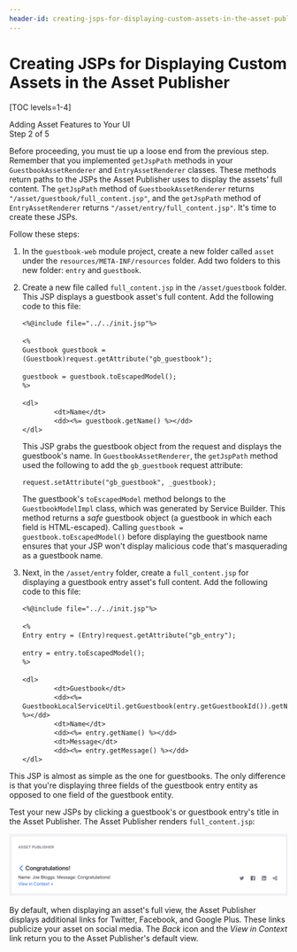 ```yaml
---
header-id: creating-jsps-for-displaying-custom-assets-in-the-asset-publisher
---
```


# Creating JSPs for Displaying Custom Assets in the Asset Publisher

[TOC levels=1-4]

<div class="learn-path-step">
    <p>Adding Asset Features to Your UI<br>Step 2 of 5</p>
</div>

Before proceeding, you must tie up a loose end from the previous step. Remember 
that you implemented `getJspPath` methods in your `GuestbookAssetRenderer` and `EntryAssetRenderer` classes. These methods return paths to the JSPs the Asset 
Publisher uses to display the assets' full content. The `getJspPath` method of 
`GuestbookAssetRenderer` returns `"/asset/guestbook/full_content.jsp"`, and 
the `getJspPath` method of `EntryAssetRenderer` returns 
`"/asset/entry/full_content.jsp"`. It's time to create these JSPs. 

Follow these steps: 

1.  In the `guestbook-web` module project, create a new folder called `asset` 
    under the `resources/META-INF/resources` folder. Add two folders to this new 
    folder: `entry` and `guestbook`. 

2.  Create a new file called `full_content.jsp` in the `/asset/guestbook` 
    folder. This JSP displays a guestbook asset's full content. Add the 
    following code to this file: 

        <%@include file="../../init.jsp"%>

        <%
        Guestbook guestbook = (Guestbook)request.getAttribute("gb_guestbook");

        guestbook = guestbook.toEscapedModel();
        %>

        <dl>
                <dt>Name</dt>
                <dd><%= guestbook.getName() %></dd>
        </dl>

    This JSP grabs the guestbook object from the request and displays the
    guestbook's name. In `GuestbookAssetRenderer`, the `getJspPath` method used 
    the following to add the `gb_guestbook` request attribute: 

        request.setAttribute("gb_guestbook", _guestbook);

    The guestbook's `toEscapedModel` method belongs to the `GuestbookModelImpl`
    class, which was generated by Service Builder. This method returns a *safe*
    guestbook object (a guestbook in which each field is HTML-escaped). Calling 
    `guestbook = guestbook.toEscapedModel()` before displaying the guestbook 
    name ensures that your JSP won't display malicious code that's masquerading 
    as a guestbook name. 

3.  Next, in the `/asset/entry` folder, create a `full_content.jsp` for 
    displaying a guestbook entry asset's full content. Add the following code to 
    this file:

        <%@include file="../../init.jsp"%>

        <%
        Entry entry = (Entry)request.getAttribute("gb_entry");

        entry = entry.toEscapedModel();
        %>

        <dl>
                <dt>Guestbook</dt>
                <dd><%= GuestbookLocalServiceUtil.getGuestbook(entry.getGuestbookId()).getName() %></dd>
                <dt>Name</dt>
                <dd><%= entry.getName() %></dd>
                <dt>Message</dt>
                <dd><%= entry.getMessage() %></dd>
        </dl>

This JSP is almost as simple as the one for guestbooks. The only difference is
that you're displaying three fields of the guestbook entry entity as opposed to
one field of the guestbook entity. 

Test your new JSPs by clicking a guestbook's or guestbook entry's title in the 
Asset Publisher. The Asset Publisher renders `full_content.jsp`: 

![Figure 1: When you click the title for a guestbook or guestbook entry in the Asset Publisher, your `full_content.jsp` should be displayed.](../../../../images/asset-publisher-full-content.png)

By default, when displaying an asset's full view, the Asset Publisher displays 
additional links for Twitter, Facebook, and Google Plus. These links publicize 
your asset on social media. The *Back* icon and the *View in Context* link 
return you to the Asset Publisher's default view. 
